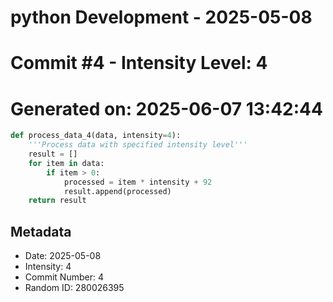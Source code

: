 ﻿# python Development - 2025-05-08
# Commit #4 - Intensity Level: 4
# Generated on: 2025-06-07 13:42:44
```python
def process_data_4(data, intensity=4):
    '''Process data with specified intensity level'''
    result = []
    for item in data:
        if item > 0:
            processed = item * intensity + 92
            result.append(processed)
    return result
```
## Metadata
- Date: 2025-05-08
- Intensity: 4
- Commit Number: 4
- Random ID: 280026395

